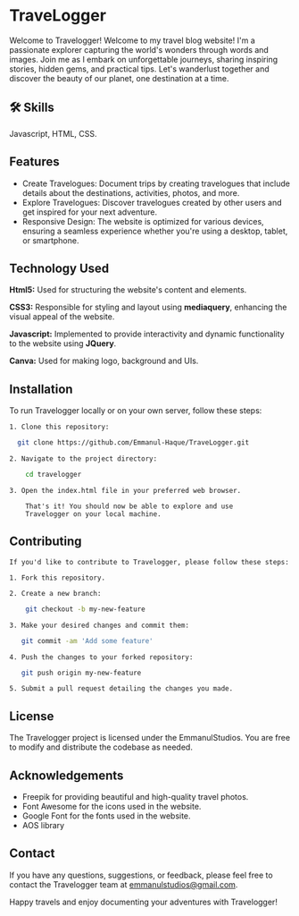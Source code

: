 
# TraveLogger

Welcome to Travelogger! Welcome to my travel blog website! I'm a passionate explorer capturing the world's wonders through words and images. Join me as I embark on unforgettable journeys, sharing inspiring stories, hidden gems, and practical tips. Let's wanderlust together and discover the beauty of our planet, one destination at a time.




## 🛠 Skills
Javascript, HTML, CSS.


## Features

- Create Travelogues: Document trips by creating travelogues that include details about the destinations, activities, photos, and more.
- Explore Travelogues: Discover travelogues created by other users and get inspired for your next adventure.
- Responsive Design: The website is optimized for various devices, ensuring a seamless experience whether you're using a desktop, tablet, or smartphone.


## Technology Used

**Html5:** Used for structuring the website's content and elements.

**CSS3:** Responsible for styling and layout using **mediaquery**, enhancing the visual appeal of the website.

**Javascript:** Implemented to provide interactivity and dynamic functionality to the website using **JQuery**.

**Canva:** Used for making logo, background and UIs.


## Installation

To run Travelogger locally or on your own server, follow these steps:

    1. Clone this repository:
```bash
  git clone https://github.com/Emmanul-Haque/TraveLogger.git
```
    2. Navigate to the project directory:
```bash
    cd travelogger
```
    3. Open the index.html file in your preferred web browser.

        That's it! You should now be able to explore and use 
        Travelogger on your local machine.
## Contributing
    If you'd like to contribute to Travelogger, please follow these steps:

    1. Fork this repository.

    2. Create a new branch: 
```bash
    git checkout -b my-new-feature
```
    3. Make your desired changes and commit them:
```bash
   git commit -am 'Add some feature'
```
    4. Push the changes to your forked repository:
```bash
   git push origin my-new-feature
```
    5. Submit a pull request detailing the changes you made.
## License

The Travelogger project is licensed under the EmmanulStudios. You are free to modify and distribute the codebase as needed.


## Acknowledgements

- Freepik for providing beautiful and high-quality travel photos.
- Font Awesome for the icons used in the website.
- Google Font for the fonts used in the website.
- AOS library


## Contact

If you have any questions, suggestions, or feedback, please feel free to contact the Travelogger team at emmanulstudios@gmail.com.

Happy travels and enjoy documenting your adventures with Travelogger!

